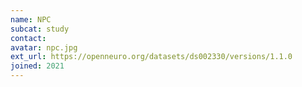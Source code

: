 ```yaml
---
name: NPC
subcat: study
contact:
avatar: npc.jpg
ext_url: https://openneuro.org/datasets/ds002330/versions/1.1.0
joined: 2021
---
```


